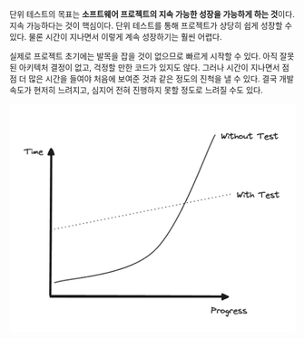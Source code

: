 단위 테스트의 목표는 **소프트웨어 프로젝트의 지속 가능한 성장을 가능하게 하는 것**이다.
지속 가능하다는 것이 핵심이다. 단위 테스트를 통해 프로젝트가 상당히 쉽게 성장할 수 있다.
물론 시간이 지나면서 이렇게 계속 성장하기는 훨씬 어렵다.

실제로 프로젝트 초기에는 발목을 잡을 것이 없으므로 빠르게 시작할 수 있다.
아직 잘못된 아키텍처 결정이 없고, 걱정할 만한 코드가 있지도 않다.
그러나 시간이 지나면서 점점 더 많은 시간을 들여야 처음에 보여준 것과 같은 정도의 진척을 낼 수 있다.
결국 개발 속도가 현저히 느려지고, 심지어 전혀 진행하지 못할 정도로 느려질 수도 있다.

![400](../../../assets/images/software_entropy.png)

